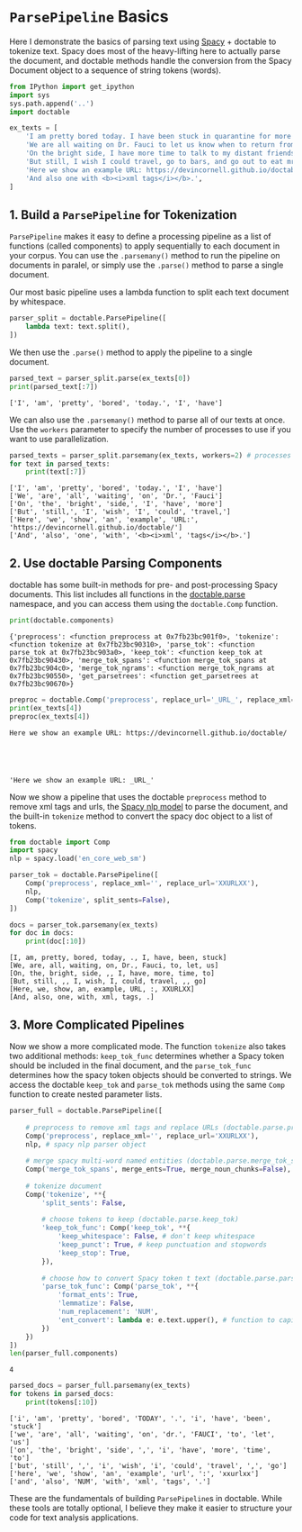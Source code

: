 # `ParsePipeline` Basics
Here I demonstrate the basics of parsing text using [Spacy](https://spacy.io/) + doctable to tokenize text. Spacy does most of the heavy-lifting here to actually parse the document, and doctable methods handle the conversion from the Spacy Document object to a sequence of string tokens (words).


```python
from IPython import get_ipython
import sys
sys.path.append('..')
import doctable
```


```python
ex_texts = [
    'I am pretty bored today. I have been stuck in quarantine for more than two months!',
    'We are all waiting on Dr. Fauci to let us know when to return from quarantine.',
    'On the bright side, I have more time to talk to my distant friends over video chat.',
    'But still, I wish I could travel, go to bars, and go out to eat mrore often!',
    'Here we show an example URL: https://devincornell.github.io/doctable/',
    'And also one with <b><i>xml tags</i></b>.',
]
```

## 1. Build a `ParsePipeline` for Tokenization

`ParsePipeline` makes it easy to define a processing pipeline as a list of functions (called components) to apply sequentially to each document in your corpus. You can use the `.parsemany()` method to run the pipeline on documents in paralel, or simply use the `.parse()` method to parse a single document.

Our most basic pipeline uses a lambda function to split each text document by whitespace.


```python
parser_split = doctable.ParsePipeline([
    lambda text: text.split(),
])
```

We then use the `.parse()` method to apply the pipeline to a single document.


```python
parsed_text = parser_split.parse(ex_texts[0])
print(parsed_text[:7])
```

    ['I', 'am', 'pretty', 'bored', 'today.', 'I', 'have']


We can also use the `.parsemany()` method to parse all of our texts at once. Use the `workers` parameter to specify the number of processes to use if you want to use parallelization.


```python
parsed_texts = parser_split.parsemany(ex_texts, workers=2) # processes in parallel
for text in parsed_texts:
    print(text[:7])
```

    ['I', 'am', 'pretty', 'bored', 'today.', 'I', 'have']
    ['We', 'are', 'all', 'waiting', 'on', 'Dr.', 'Fauci']
    ['On', 'the', 'bright', 'side,', 'I', 'have', 'more']
    ['But', 'still,', 'I', 'wish', 'I', 'could', 'travel,']
    ['Here', 'we', 'show', 'an', 'example', 'URL:', 'https://devincornell.github.io/doctable/']
    ['And', 'also', 'one', 'with', '<b><i>xml', 'tags</i></b>.']


## 2. Use doctable Parsing Components
doctable has some built-in methods for pre- and post-processing Spacy documents. This list includes all functions in the [doctable.parse](ref/doctable.parse.html) namespace, and you can access them using the `doctable.Comp` function.


```python
print(doctable.components)
```

    {'preprocess': <function preprocess at 0x7fb23bc901f0>, 'tokenize': <function tokenize at 0x7fb23bc90310>, 'parse_tok': <function parse_tok at 0x7fb23bc903a0>, 'keep_tok': <function keep_tok at 0x7fb23bc90430>, 'merge_tok_spans': <function merge_tok_spans at 0x7fb23bc904c0>, 'merge_tok_ngrams': <function merge_tok_ngrams at 0x7fb23bc90550>, 'get_parsetrees': <function get_parsetrees at 0x7fb23bc90670>}



```python
preproc = doctable.Comp('preprocess', replace_url='_URL_', replace_xml='')
print(ex_texts[4])
preproc(ex_texts[4])
```

    Here we show an example URL: https://devincornell.github.io/doctable/





    'Here we show an example URL: _URL_'



Now we show a pipeline that uses the doctable `preprocess` method to remove xml tags and urls, the [Spacy nlp model](https://spacy.io/usage/spacy-101) to parse the document, and the built-in `tokenize` method to convert the spacy doc object to a list of tokens. 


```python
from doctable import Comp
import spacy
nlp = spacy.load('en_core_web_sm')

parser_tok = doctable.ParsePipeline([
    Comp('preprocess', replace_xml='', replace_url='XXURLXX'),
    nlp,
    Comp('tokenize', split_sents=False),
])

docs = parser_tok.parsemany(ex_texts)
for doc in docs:
    print(doc[:10])
```

    [I, am, pretty, bored, today, ., I, have, been, stuck]
    [We, are, all, waiting, on, Dr., Fauci, to, let, us]
    [On, the, bright, side, ,, I, have, more, time, to]
    [But, still, ,, I, wish, I, could, travel, ,, go]
    [Here, we, show, an, example, URL, :, XXURLXX]
    [And, also, one, with, xml, tags, .]


## 3. More Complicated Pipelines

Now we show a more complicated mode. The function `tokenize` also takes two additional methods: `keep_tok_func` determines whether a Spacy token should be included in the final document, and the `parse_tok_func` determines how the spacy token objects should be converted to strings. We access the doctable `keep_tok` and `parse_tok` methods using the same `Comp` function to create nested parameter lists.


```python
parser_full = doctable.ParsePipeline([
    
    # preprocess to remove xml tags and replace URLs (doctable.parse.preprocess)
    Comp('preprocess', replace_xml='', replace_url='XXURLXX'),
    nlp, # spacy nlp parser object
    
    # merge spacy multi-word named entities (doctable.parse.merge_tok_spans)
    Comp('merge_tok_spans', merge_ents=True, merge_noun_chunks=False),
    
    # tokenize document
    Comp('tokenize', **{
        'split_sents': False,
        
        # choose tokens to keep (doctable.parse.keep_tok)
        'keep_tok_func': Comp('keep_tok', **{
            'keep_whitespace': False, # don't keep whitespace
            'keep_punct': True, # keep punctuation and stopwords
            'keep_stop': True,
        }),
        
        # choose how to convert Spacy token t text (doctable.parse.parse_tok)
        'parse_tok_func': Comp('parse_tok', **{
            'format_ents': True,
            'lemmatize': False,
            'num_replacement': 'NUM',
            'ent_convert': lambda e: e.text.upper(), # function to capitalize named entities
        })
    })
])
len(parser_full.components)
```




    4




```python
parsed_docs = parser_full.parsemany(ex_texts)
for tokens in parsed_docs:
    print(tokens[:10])
```

    ['i', 'am', 'pretty', 'bored', 'TODAY', '.', 'i', 'have', 'been', 'stuck']
    ['we', 'are', 'all', 'waiting', 'on', 'dr.', 'FAUCI', 'to', 'let', 'us']
    ['on', 'the', 'bright', 'side', ',', 'i', 'have', 'more', 'time', 'to']
    ['but', 'still', ',', 'i', 'wish', 'i', 'could', 'travel', ',', 'go']
    ['here', 'we', 'show', 'an', 'example', 'url', ':', 'xxurlxx']
    ['and', 'also', 'NUM', 'with', 'xml', 'tags', '.']


These are the fundamentals of building `ParsePipeline`s in doctable. While these tools are totally optional, I believe they make it easier to structure your code for text analysis applications.
